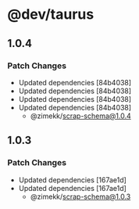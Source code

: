 # @dev/taurus

## 1.0.4

### Patch Changes

- Updated dependencies [84b4038]
- Updated dependencies [84b4038]
- Updated dependencies [84b4038]
- Updated dependencies [84b4038]
  - @zimekk/scrap-schema@1.0.4

## 1.0.3

### Patch Changes

- Updated dependencies [167ae1d]
- Updated dependencies [167ae1d]
  - @zimekk/scrap-schema@1.0.3
